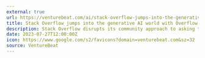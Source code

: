 ```yaml
---
external: true
url: https://venturebeat.com/ai/stack-overflow-jumps-into-the-generative-ai-world-with-overflow-ai/
title: Stack Overflow jumps into the generative AI world with Overflow AI
description: Stack Overflow disrupts its community approach to asking technical questions with a new set of generative AI-powered initiatives.
date: 2023-07-27T12:00:00Z
icon: https://www.google.com/s2/favicons?domain=venturebeat.com&sz=32
source: VentureBeat
---
```

